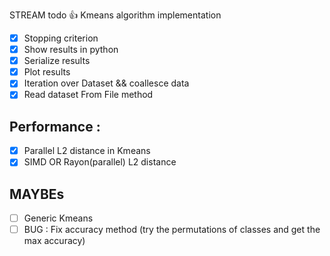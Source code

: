 STREAM todo 👍 Kmeans algorithm implementation

- [x] Stopping criterion
- [x] Show results in python
- [x] Serialize results
- [x] Plot results
- [x] Iteration over Dataset && coallesce data
- [x] Read dataset From File method

## Performance :

- [x] Parallel L2 distance in Kmeans
- [x] SIMD OR Rayon(parallel) L2 distance

## MAYBEs

- [ ] Generic Kmeans
- [ ] BUG : Fix accuracy method (try the permutations of classes and get the max accuracy)
